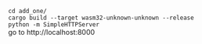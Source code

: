 `cd add_one/`  
`cargo build --target wasm32-unknown-unknown --release`  
`python -m SimpleHTTPServer`  
go to http://localhost:8000  
